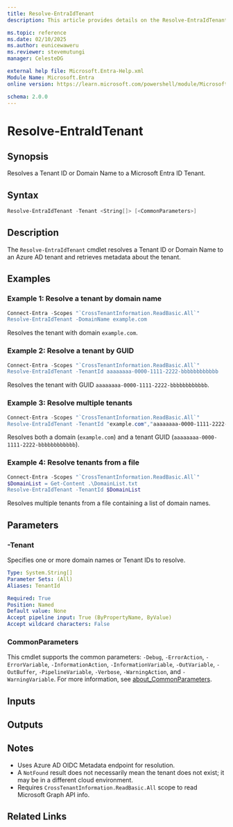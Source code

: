 ```yaml
---
title: Resolve-EntraIdTenant
description: This article provides details on the Resolve-EntraIdTenant command.

ms.topic: reference
ms.date: 02/10/2025
ms.author: eunicewaweru
ms.reviewer: stevemutungi
manager: CelesteDG

external help file: Microsoft.Entra-Help.xml
Module Name: Microsoft.Entra
online version: https://learn.microsoft.com/powershell/module/Microsoft.Entra/Resolve-EntraIdTenant

schema: 2.0.0
---
```


# Resolve-EntraIdTenant

## Synopsis

Resolves a Tenant ID or Domain Name to a Microsoft Entra ID Tenant.

## Syntax

```powershell
Resolve-EntraIdTenant -Tenant <String[]> [<CommonParameters>]
```

## Description

The `Resolve-EntraIdTenant` cmdlet resolves a Tenant ID or Domain Name to an Azure AD tenant and retrieves metadata about the tenant.

## Examples

### Example 1: Resolve a tenant by domain name

```powershell
Connect-Entra -Scopes "`CrossTenantInformation.ReadBasic.All`"
Resolve-EntraIdTenant -DomainName example.com
```

Resolves the tenant with domain `example.com`.

### Example 2: Resolve a tenant by GUID

```powershell
Connect-Entra -Scopes "`CrossTenantInformation.ReadBasic.All`"
Resolve-EntraIdTenant -TenantId aaaaaaaa-0000-1111-2222-bbbbbbbbbbbb
```

Resolves the tenant with GUID `aaaaaaaa-0000-1111-2222-bbbbbbbbbbbb`.

### Example 3: Resolve multiple tenants

```powershell
Connect-Entra -Scopes "`CrossTenantInformation.ReadBasic.All`"
Resolve-EntraIdTenant -TenantId "example.com","aaaaaaaa-0000-1111-2222-bbbbbbbbbbbb"
```

Resolves both a domain (`example.com`) and a tenant GUID (`aaaaaaaa-0000-1111-2222-bbbbbbbbbbbb`).

### Example 4: Resolve tenants from a file

```powershell
Connect-Entra -Scopes "`CrossTenantInformation.ReadBasic.All`"
$DomainList = Get-Content .\DomainList.txt
Resolve-EntraIdTenant -TenantId $DomainList
```

Resolves multiple tenants from a file containing a list of domain names.

## Parameters

### -Tenant

Specifies one or more domain names or Tenant IDs to resolve.

```yaml
Type: System.String[]
Parameter Sets: (All)
Aliases: TenantId

Required: True
Position: Named
Default value: None
Accept pipeline input: True (ByPropertyName, ByValue)
Accept wildcard characters: False
```

### CommonParameters

This cmdlet supports the common parameters: `-Debug`, `-ErrorAction`, `-ErrorVariable`, `-InformationAction`, `-InformationVariable`, `-OutVariable`, `-OutBuffer`, `-PipelineVariable`, `-Verbose`, `-WarningAction`, and `-WarningVariable`. For more information, see [about_CommonParameters](https://go.microsoft.com/fwlink/?LinkID=113216).

## Inputs

## Outputs

## Notes

- Uses Azure AD OIDC Metadata endpoint for resolution.
- A `NotFound` result does not necessarily mean the tenant does not exist; it may be in a different cloud environment.
- Requires `CrossTenantInformation.ReadBasic.All` scope to read Microsoft Graph API info.

## Related Links
